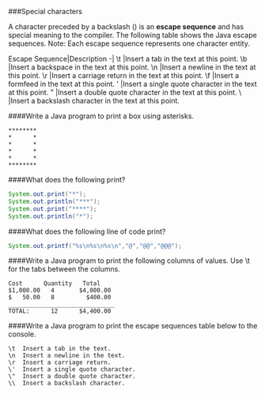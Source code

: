 <!--djw: done -->
###Special characters

A character preceded by a backslash (\) is an **escape sequence** and has special meaning to the compiler. The following table shows the Java escape sequences. 
Note: Each escape sequence represents one character entity. 

Escape Sequence|Description
-|
\t	|Insert a tab in the text at this point.
\b	|Insert a backspace in the text at this point.
\n	|Insert a newline in the text at this point.
\r	|Insert a carriage return in the text at this point.
\f	|Insert a formfeed in the text at this point.
\'	|Insert a single quote character in the text at this point.
\"	|Insert a double quote character in the text at this point.
\\	|Insert a backslash character in the text at this point.


####Write a Java program to print a box using asterisks.

```
********
*      *
*      *
*      *
*      *
********
```

<!--
djw: removed this section to print a cat
####Write a Java program to print a picture of my cat:
```java
  |\_/|       
 / @ @ \      
( > º < )     
 `>>x<<´     
 /  O  \       
```
-->
####What does the following print?
```java
System.out.print("*");
System.out.println("***");
System.out.print("****");
System.out.println("*");
```

####What does the following line of code print?
```java
System.out.printf("%s\n%s\n%s\n","@","@@","@@@");
```

####Write a Java program to print the following columns of values. Use \t for the tabs between the columns.
```
Cost      Quantity   Total
$1,000.00   4       $4,000.00
$   50.00   8         $400.00
______________________________
TOTAL:      12      $4,400.00
```

####Write a Java program to print the escape sequences table below to the console.
```
\t	Insert a tab in the text.
\n	Insert a newline in the text.
\r	Insert a carriage return.
\'	Insert a single quote character.
\"	Insert a double quote character.
\\	Insert a backslash character.
```

